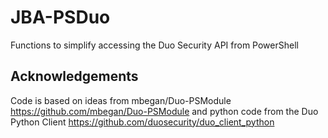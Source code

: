 # JBA-PSDuo
Functions to simplify accessing the Duo Security API from PowerShell

## Acknowledgements
Code is based on ideas from mbegan/Duo-PSModule https://github.com/mbegan/Duo-PSModule and python code from the Duo Python Client https://github.com/duosecurity/duo_client_python


